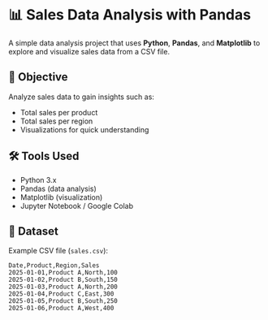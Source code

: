 # 📊 Sales Data Analysis with Pandas

A simple data analysis project that uses **Python**, **Pandas**, and **Matplotlib** to explore and visualize sales data from a CSV file.

## 🎯 Objective
Analyze sales data to gain insights such as:
- Total sales per product
- Total sales per region
- Visualizations for quick understanding

## 🛠 Tools Used
- Python 3.x
- Pandas (data analysis)
- Matplotlib (visualization)
- Jupyter Notebook / Google Colab

## 📂 Dataset
Example CSV file (`sales.csv`):
```csv
Date,Product,Region,Sales
2025-01-01,Product A,North,100
2025-01-02,Product B,South,150
2025-01-03,Product A,North,200
2025-01-04,Product C,East,300
2025-01-05,Product B,South,250
2025-01-06,Product A,West,400
